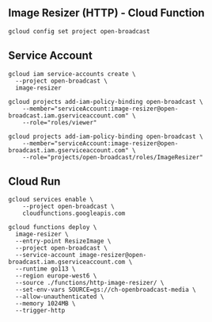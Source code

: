 ## Image Resizer (HTTP) - Cloud Function

```shell
gcloud config set project open-broadcast
```




## Service Account

```shell script
gcloud iam service-accounts create \
  --project open-broadcast \
  image-resizer
```

```shell script
gcloud projects add-iam-policy-binding open-broadcast \
    --member="serviceAccount:image-resizer@open-broadcast.iam.gserviceaccount.com" \
    --role="roles/viewer"

gcloud projects add-iam-policy-binding open-broadcast \
    --member="serviceAccount:image-resizer@open-broadcast.iam.gserviceaccount.com" \
    --role="projects/open-broadcast/roles/ImageResizer"
```


## Cloud Run

```shell script
gcloud services enable \
    --project open-broadcast \
    cloudfunctions.googleapis.com
```

```shell script
gcloud functions deploy \
  image-resizer \
  --entry-point ResizeImage \
  --project open-broadcast \
  --service-account image-resizer@open-broadcast.iam.gserviceaccount.com \
  --runtime go113 \
  --region europe-west6 \
  --source ./functions/http-image-resizer/ \
  --set-env-vars SOURCE=gs://ch-openbroadcast-media \
  --allow-unauthenticated \
  --memory 1024MB \
  --trigger-http
```
